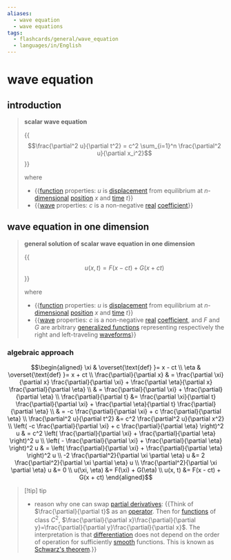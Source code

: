```yaml
---
aliases:
  - wave equation
  - wave equations
tags:
  - flashcards/general/wave_equation
  - languages/in/English
---
```


# wave equation

## introduction

> __scalar wave equation__
>
> {{$$\frac{\partial^2 u}{\partial t^2} = c^2 \sum_{i=1}^n \frac{\partial^2 u}{\partial x_i^2}$$}}
>
> where
> - {{[function](function%20(mathematics).md) properties: $u$ is [displacement](displacement%20(geometry).md) from equilibrium at $n$-[dimensional](dimension.md) [position](position%20(geometry).md) $x$ and [time](time.md) $t$}}
> - {{[wave](wave.md) properties: $c$ is a non-negative [real](real%20number.md) [coefficient](coefficient.md)}}

## wave equation in one dimension

> __general solution of scalar wave equation in one dimension__
>
> {{$$u(x, t) = F(x - ct) + G(x + ct)$$}}
>
> where
> - {{[function](function%20(mathematics).md) properties: $u$ is [displacement](displacement%20(geometry).md) from equilibrium at $n$-[dimensional](dimension.md) [position](position%20(geometry).md) $x$ and [time](time.md) $t$}}
> - {{[wave](wave.md) properties: $c$ is a non-negative [real](real%20number.md) [coefficient](coefficient.md), and $F$ and $G$ are arbitrary [generalized functions](generalized%20function.md) representing respectively the right and left-traveling [waveforms](waveform.md)}}

### algebraic approach

$$\begin{aligned}
\xi & \overset{\text{def} }= x - ct \\
\eta & \overset{\text{def} }= x + ct \\
\frac{\partial}{\partial x} & = \frac{\partial \xi}{\partial x} \frac{\partial}{\partial \xi} + \frac{\partial \eta}{\partial x} \frac{\partial}{\partial \eta} \\
& = \frac{\partial}{\partial \xi} + \frac{\partial}{\partial \eta} \\
\frac{\partial}{\partial t} &= \frac{\partial \xi}{\partial t} \frac{\partial}{\partial \xi} + \frac{\partial \eta}{\partial t} \frac{\partial}{\partial \eta} \\
& = -c \frac{\partial}{\partial \xi} + c \frac{\partial}{\partial \eta} \\
\frac{\partial^2 u}{\partial t^2} &= c^2 \frac{\partial^2 u}{\partial x^2} \\
\left( -c \frac{\partial}{\partial \xi} + c \frac{\partial}{\partial \eta} \right)^2 u & = c^2 \left( \frac{\partial}{\partial \xi} + \frac{\partial}{\partial \eta} \right)^2 u \\
\left( - \frac{\partial}{\partial \xi} + \frac{\partial}{\partial \eta} \right)^2 u & = \left( \frac{\partial}{\partial \xi} + \frac{\partial}{\partial \eta} \right)^2 u \\
-2 \frac{\partial^2}{\partial \xi \partial \eta} u &= 2 \frac{\partial^2}{\partial \xi \partial \eta} u \\
\frac{\partial^2}{\partial \xi \partial \eta} u &= 0 \\
u(\xi, \eta) &= F(\xi) + G(\eta) \\
u(x, t) &= F(x - ct) + G(x + ct)
\end{aligned}$$

> [!tip] tip
>
> - reason why one can swap [partial derivatives](partial%20derivate.md): {{Think of $\frac{\partial}{\partial t}$ as an [operator](operator%20(mathematics).md). Then for [functions](function%20(mathematics).md) of class $C^2$, $\frac{\partial}{\partial x}\frac{\partial}{\partial y}=\frac{\partial}{\partial y}\frac{\partial}{\partial x}$. The interpretation is that [differentiation](derivative.md) does not depend on the order of operation for sufficiently [smooth](smoothness.md) functions. This is known as [Schwarz's theorem](symmetry%20of%20second%20derivatives.md#Schwarz's%20theorem).}}
